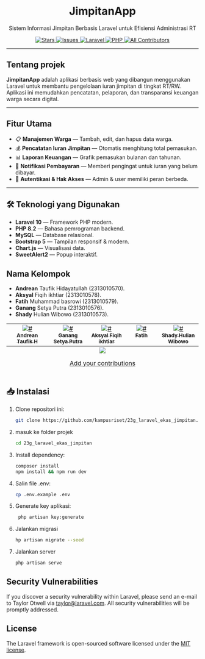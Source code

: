 

<h1 align="center">JimpitanApp</h1>
<p align="center">
  Sistem Informasi Jimpitan Berbasis Laravel untuk Efisiensi Administrasi RT
</p>

<p align="center">
  <a href="https://github.com/kampusriset/23g_laravel_ekas_jimpitan/stargazers">
    <img src="https://img.shields.io/github/stars/kampusriset/23g_laravel_ekas_jimpitan?style=flat-square" alt="Stars">
  </a>
  <a href="https://github.com/kampusriset/23g_laravel_ekas_jimpitan/issues">
    <img src="https://img.shields.io/github/issues/kampusriset/23g_laravel_ekas_jimpitan?style=flat-square" alt="Issues">
  </a>
  <a href="https://github.com/laravel/laravel">
    <img src="https://img.shields.io/badge/Laravel-Framework-red?style=flat-square&logo=laravel" alt="Laravel">
  </a>
  <a href="#">
    <img src="https://img.shields.io/badge/PHP-8.3-blue?style=flat-square&logo=php" alt="PHP">
  </a>
  <a href="#contributors-">
    <img src="https://img.shields.io/badge/all_contributors-5-orange.svg?style=flat-square" alt="All Contributors">
  </a>
</p>


---



## Tentang projek

**JimpitanApp** adalah aplikasi berbasis web yang dibangun menggunakan Laravel untuk membantu pengelolaan iuran jimpitan di tingkat RT/RW.  
Aplikasi ini memudahkan pencatatan, pelaporan, dan transparansi keuangan warga secara digital.

---

## Fitur Utama

- 📋 **Manajemen Warga** — Tambah, edit, dan hapus data warga.
- 💰 **Pencatatan Iuran Jimpitan** — Otomatis menghitung total pemasukan.
- 📊 **Laporan Keuangan** — Grafik pemasukan bulanan dan tahunan.
- 🔔 **Notifikasi Pembayaran** — Memberi pengingat untuk iuran yang belum dibayar.
- 🔐 **Autentikasi & Hak Akses** — Admin & user memiliki peran berbeda.

---

## 🛠️ Teknologi yang Digunakan

- **Laravel 10** — Framework PHP modern.
- **PHP 8.2** — Bahasa pemrograman backend.
- **MySQL** — Database relasional.
- **Bootstrap 5** — Tampilan responsif & modern.
- **Chart.js** — Visualisasi data.
- **SweetAlert2** — Popup interaktif.
  
## Nama Kelompok

- **Andrean** Taufik Hidayatullah (2313010570).
- **Aksyal** Fiqih ikhtiar (2313010578).
- **Fatih** Muhammad basrowi (2313010579).
- **Ganang** Setya Putra (2313010576).
- **Shady** Hulian Wibowo (2313010573).


<table>

<tbody>

<tr>

<td  align="center"  valign="top"  width="7%"><a  href="#"><img  src="https://github.com/andreantaufikh.png"  alt="#"/><br  /><sub><b>Andrean Taufik H</b></sub></a><br  /><a  href="#"    <a  href="#"    <a  href="#"  </a></td>

<td  align="center"  valign="top"  width="7%"><a  href="#"><img  src="https://github.com/Gansputra.png"  alt="#"/><br  /><sub><b>Ganang Setya Putra</b></sub></a><br  /><a  href="#d"    <a  href="#"    <a  href="#"  </a></td>

<td  align="center"  valign="top"  width="7%"><a  href="#"><img  src="https://github.com/akslzero.png"  alt="#"/><br  /><sub><b>Aksyal Fiqih ikhtiar</b></sub></a><br  /><a  href="#" <a  href="#"   <a  href="#"  </a></td>

<td  align="center"  valign="top"  width="7%"><a  href="#"><img  src="https://github.com/RaizelF.png"  alt="#"/><br  /><sub><b>Fatih</b></sub></a><br  /><a  href="#"    <a  href="#"   <a  href="#"  </a></td>
<td  align="center"  valign="top"  width="7%"><a  href="#"><img  src="https://github.com/Hulian573.png"  alt="#"/><br  /><sub><b>Shady Hulian Wibowo</b></sub></a><br  /><a  href="#"    <a  href="#"   <a  href="#"  </a></td>

</tr>

</tbody>

<tfoot>

<tr>

<td  align="center"  size="13px"  colspan="7">

<img  src="https://raw.githubusercontent.com/all-contributors/all-contributors-cli/1b8533af435da9854653492b1327a23a4dbd0a10/assets/logo-small.svg">

<a  href="https://all-contributors.js.org/docs/en/bot/usage">Add your contributions</a>

</img>

</td>

</tr>

</tfoot>

</table>

  

<!-- markdownlint-restore -->

<!-- prettier-ignore-end -->

  

<!-- ALL-CONTRIBUTORS-LIST:END -->

## 📥 Instalasi

1. Clone repositori ini:
   ```bash
   git clone https://github.com/kampusriset/23g_laravel_ekas_jimpitan.git
2. masuk ke folder projek
   ```bash
   cd 23g_laravel_ekas_jimpitan
3. Install dependency:
   ```bash
   composer install
   npm install && npm run dev
4. Salin file .env:
   ```bash
   cp .env.example .env
5. Generate key aplikasi:
   ```bash
    php artisan key:generate
6. Jalankan migrasi
   ```bash
   hp artisan migrate --seed
7. Jalankan server
   ```bash
   php artisan serve

## Security Vulnerabilities

If you discover a security vulnerability within Laravel, please send an e-mail to Taylor Otwell via [taylor@laravel.com](mailto:taylor@laravel.com). All security vulnerabilities will be promptly addressed.

## License

The Laravel framework is open-sourced software licensed under the [MIT license](https://opensource.org/licenses/MIT).
